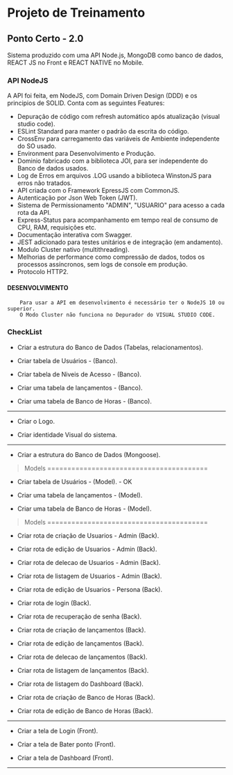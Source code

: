 # Projeto de Treinamento

## Ponto Certo - 2.0

Sistema produzido com uma API Node.js, MongoDB como banco de dados, REACT JS no Front e REACT NATIVE no Mobile.

### API NodeJS

A API foi feita, em NodeJS, com Domain Driven Design (DDD) e os principios de SOLID.
Conta com as seguintes Features:

- Depuração de código com refresh automático após atualização (visual studio code).
- ESLint Standard para manter o padrão da escrita do código.
- CrossEnv para carregamento das variáveis de Ambiente independente do SO usado.
- Environment para Desenvolvimento e Produção.
- Dominio fabricado com a biblioteca JOI, para ser independente do Banco de dados usados.
- Log de Erros em arquivos .LOG usando a biblioteca WinstonJS para erros não tratados.
- API criada com o Framework EpressJS com CommonJS.
- Autenticação por Json Web Token (JWT).
- Sistema de Permissionamento "ADMIN", "USUARIO" para acesso a cada rota da API.
- Express-Status para acompanhamento em tempo real de consumo de CPU, RAM, requisições etc.
- Documentação interativa com Swagger.
- JEST adicionado para testes unitários e de integração (em andamento).
- Modulo Cluster nativo (multithreading).
- Melhorias de performance como compressão de dados, todos os processos assíncronos, sem logs de console em produção.
- Protocolo HTTP2.

#### DESENVOLVIMENTO

        Para usar a API em desenvolvimento é necessário ter o NodeJS 10 ou superior.
        O Modo Cluster não funciona no Depurador do VISUAL STUDIO CODE.

### CheckList

- Criar a estrutura do Banco de Dados (Tabelas, relacionamentos).

- Criar tabela de Usuários - (Banco).

- Criar tabela de Niveis de Acesso - (Banco).

- Criar uma tabela de lançamentos - (Banco).

- Criar uma tabela de Banco de Horas - (Banco).

---

- Criar o Logo.

- Criar identidade Visual do sistema.

---

- Criar a estrutura do Banco de Dados (Mongoose).

> Models ========================================

- Criar tabela de Usuários - (Model). - OK

- Criar uma tabela de lançamentos - (Model).

- Criar uma tabela de Banco de Horas - (Model).

> Models ========================================

- Criar rota de criação de Usuarios - Admin (Back).

- Criar rota de edição de Usuarios - Admin (Back).

- Criar rota de delecao de Usuarios - Admin (Back).

- Criar rota de listagem de Usuarios - Admin (Back).

- Criar rota de edição de Usuarios - Persona (Back).

- Criar rota de login (Back).

- Criar rota de recuperação de senha (Back).

- Criar rota de criação de lançamentos (Back).

- Criar rota de edição de lançamentos (Back).

- Criar rota de delecao de lançamentos (Back).

- Criar rota de listagem de lançamentos (Back).

- Criar rota de listagem do Dashboard (Back).

- Criar rota de criação de Banco de Horas (Back).

- Criar rota de edição de Banco de Horas (Back).

---

- Criar a tela de Login (Front).

- Criar a tela de Bater ponto (Front).

- Criar a tela de Dashboard (Front).

---
